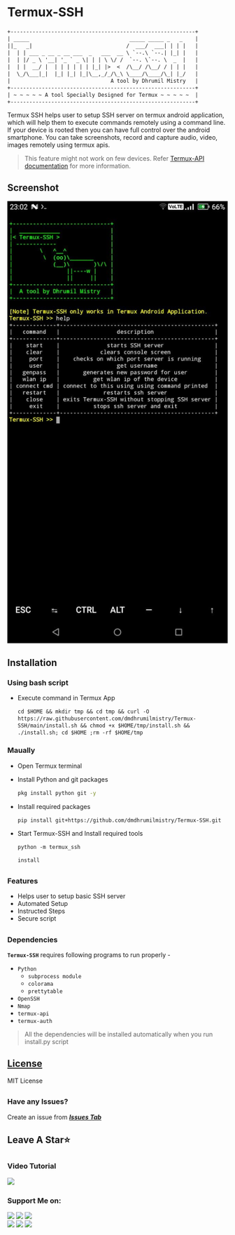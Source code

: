 <!-- Termux-SSH -->


# Termux-SSH
```
+-----------------------------------------------------------+
| _____                                _____ _____ _   _    |
||_   _|                              /  ___/  ___| | | |   |
|  | | ___ _ __ _ __ ___  _   ___  __ \ `--.\ `--.| |_| |   |
|  | |/ _ \ '__| '_ ` _ \| | | \ \/ /  `--. \`--. \  _  |   |
|  | |  __/ |  | | | | | | |_| |>  <  /\__/ /\__/ / | | |   |
|  \_/\___|_|  |_| |_| |_|\__,_/_/\_\ \____/\____/\_| |_/   |
|                                A tool by Dhrumil Mistry   |
+-----------------------------------------------------------+
| ~ ~ ~ ~ ~ A tool Specially Designed for Termux ~ ~ ~ ~ ~  |
+-----------------------------------------------------------+
```
Termux SSH helps user to setup SSH server on termux android application, which will help them to execute commands remotely using a command line.
If your device is rooted then you can have full control over the android smartphone. You can take screenshots, record and capture audio, video, images remotely using termux apis.
> This feature might not work on few devices. Refer [Termux-API documentation](https://wiki.termux.com/wiki/Termux:API) for more information.

##

## Screenshot
<p align="center">
  <img src="https://github.com/dmdhrumilmistry/Termux-SSH/blob/main/.images/SafePass-Termux-CowsayBanner.jpg?raw=true" alt="Termux-SSH UI" />
</p>

##

## Installation

### Using bash script

- Execute command in Termux App
  ```
  cd $HOME && mkdir tmp && cd tmp && curl -O https://raw.githubusercontent.com/dmdhrumilmistry/Termux-SSH/main/install.sh && chmod +x $HOME/tmp/install.sh && ./install.sh; cd $HOME ;rm -rf $HOME/tmp
  ```

### Maually

- Open Termux terminal

- Install Python and git packages
   ```bash
   pkg install python git -y
   ```
   
- Install required packages
   ```bash
   pip install git+https://github.com/dmdhrumilmistry/Termux-SSH.git
   ```
   
- Start Termux-SSH and Install required tools
   ```
   python -m termux_ssh
   ```
   ```
   install
   ```
  
##


### Features

   - Helps user to setup basic SSH server
   - Automated Setup
   - Instructed Steps
   - Secure script

##


### Dependencies

   **`Termux-SSH`** requires following programs to run properly -
   - `Python`
      - `subprocess module`
      - `colorama`
      - `prettytable`
   - `OpenSSH`
   - `Nmap`
   - `termux-api`
   - `termux-auth`
   
  > All the dependencies will be installed automatically when you run install.py script
  
  ##
  ## [License](https://github.com/dmdhrumilmistry/Termux-SSH/blob/main/LICENSE)
  MIT License
  
  
  ##
  ### Have any Issues?
  Create an issue from ***[Issues Tab](https://github.com/dmdhrumilmistry/Termux-SSH/issues)***

  
  ##
  ## Leave A Star⭐
  
  ##
  ### Video Tutorial
  
  <a href = "https://www.youtube.com/watch?v=V_m3vHmOY3c" target = "_blank"><img src = "https://img.shields.io/badge/YouTube%20Video-For%20video%20click%20here-bd2c00"></a><br>
  
  ### Support Me on:
  
  <p align ="left">
    <a href = "https://github.com/dmdhrumilmistry" target="_blank"><img src = "https://img.shields.io/badge/Github-dmdhrumilmistry-333"></a>
    <a href = "https://www.instagram.com/dmdhrumilmistry/" target="_blank"><img src = "https://img.shields.io/badge/Instagram-dmdhrumilmistry-833ab4"></a>
    <a href = "https://twitter.com/dmdhrumilmistry" target="_blank"><img src = "https://img.shields.io/badge/Twitter-dmdhrumilmistry-4078c0"></a><br>
    <a href = "https://dhrumilmistrywrites.blogspot.com/" target="_blank"><img src = "https://img.shields.io/badge/YouTube-Dhrumil%20Mistry-critical"></a>
    <a href = "https://www.youtube.com/channel/UChbjrRvbzgY3BIomUI55XDQ" target="_blank"><img src = "https://img.shields.io/badge/Blog-Dhrumil%20Mistry-bd2c00"></a>
      <a href = "https://www.linkedin.com/in/dhrumil-mistry-312966192/" target="_blank"><img src = "https://img.shields.io/badge/LinkedIn-Dhrumil%20Mistry-4078c0"></a><br>
    
   </p>
  
